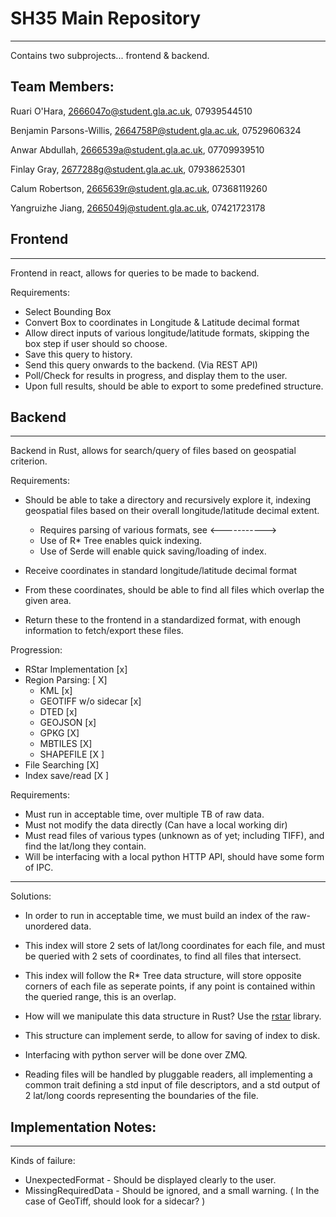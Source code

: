 # SH35 Main Repository
------------------------

Contains two subprojects...
frontend & backend.

Team Members:
------------------
Ruari O'Hara, 2666047o@student.gla.ac.uk, 07939544510

Benjamin Parsons-Willis, 2664758P@student.gla.ac.uk, 07529606324

Anwar Abdullah, 2666539a@student.gla.ac.uk, 07709939510

Finlay Gray, 2677288g@student.gla.ac.uk, 07938625301

Calum Robertson, 2665639r@student.gla.ac.uk, 07368119260

Yangruizhe Jiang, 2665049j@student.gla.ac.uk, 07421723178

## Frontend
-----------------
Frontend in react, allows for queries to be made to backend.

Requirements:
  - Select Bounding Box
  - Convert Box to coordinates in Longitude & Latitude decimal format
  - Allow direct inputs of various longitude/latitude formats, skipping the box step if user should so choose.
  - Save this query to history.
  - Send this query onwards to the backend. (Via REST API)
  - Poll/Check for results in progress, and display them to the user.
  - Upon full results, should be able to export to some predefined structure.

## Backend
-----------------
Backend in Rust, allows for search/query of files based on geospatial criterion.

Requirements:
  - Should be able to take a directory and recursively explore it, indexing geospatial files based on 
    their overall longitude/latitude decimal extent.
    - Requires parsing of various formats, see <----------->
    - Use of R* Tree enables quick indexing.
    - Use of Serde will enable quick saving/loading of index.

  - Receive coordinates in standard longitude/latitude decimal format
  - From these coordinates, should be able to find all files which overlap the given area.
  - Return these to the frontend in a standardized format, with enough information to fetch/export these files.


Progression:
- RStar Implementation [x]
- Region Parsing: [ X]
  - KML [x]
  - GEOTIFF w/o sidecar [x]
  - DTED [x]
  - GEOJSON [x]
  - GPKG [X] 
  - MBTILES [X]
  - SHAPEFILE [X ]
- File Searching [X]
- Index save/read [X ]

Requirements:
- Must run in acceptable time, over multiple TB of raw data.
- Must not modify the data directly (Can have a local working dir)
- Must read files of various types (unknown as of yet; including TIFF), and find the lat/long they contain.
- Will be interfacing with a local python HTTP API, should have some form of IPC.

---------------------------------------------------------------------------------------------------
Solutions:
- In order to run in acceptable time, we must build an index of the raw-unordered data.
- This index will store 2 sets of lat/long coordinates for each file, and must be queried with 2 sets of coordinates, to find all files that intersect.
- This index will follow the R* Tree data structure, will store opposite corners of each file as seperate points, if any point is contained within the queried range, this is an overlap.
- How will we manipulate this data structure in Rust? Use the [rstar](https://docs.rs/rstar/latest/rstar/) library.
- This structure can implement serde, to allow for saving of index to disk.

- Interfacing with python server will be done over ZMQ.

- Reading files will be handled by pluggable readers, all implementing a common trait defining a std input of file descriptors, and a std output of 2 lat/long coords representing the boundaries of the file.

## Implementation Notes:
--------------------------
Kinds of failure:
  - UnexpectedFormat - Should be displayed clearly to the user.
  - MissingRequiredData - Should be ignored, and a small warning. ( In the case of GeoTiff, should look for a sidecar? )
